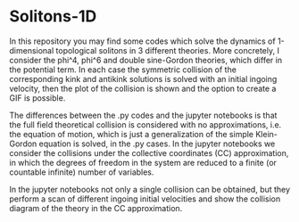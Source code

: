 # Solitons-1D

In this repository you may find some codes which solve the dynamics of 1-dimensional topological solitons in 3 different theories. More concretely, I consider the phi^4, phi^6 and double sine-Gordon theories, which differ in the potential term. In each case the symmetric collision of the corresponding kink and antikink solutions is solved with an initial ingoing velocity, then the plot of the collision is shown and the option to create a GIF is possible.

The differences between the .py codes and the jupyter notebooks is that the full field theoretical collision is considered with no approximations, i.e. the equation of motion, which is just a generalization of the simple Klein-Gordon equation is solved, in the .py cases. In the jupyter notebooks we consider the collisions under the collective coordinates (CC) approximation, in which the degrees of freedom in the system are reduced to a finite (or countable infinite) number of variables.

In the jupyter notebooks not only a single collision can be obtained, but they perform a scan of different ingoing initial velocities and show the collision diagram of the theory in the CC approximation.
